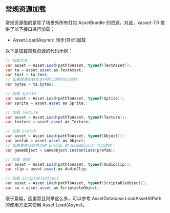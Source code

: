 <!-- docs/load-asset.md -->
## 常规资源加载

常规资源指的是除了场景外所有打包 AssetBundle 的资源，对此，xasset-7.0 提供了以下接口进行加载：

- Asset.Load(Async): 同步(异步)加载

以下是加载常规资源的代码示例：

```c#
// 加载文本
var asset = Asset.Load(pathToAsset, typeof(TextAsset));
var ta = asset.asset as TextAsset;
var text = ta.text;
// 如果需要加载文本中的二进制可以这样:
var bytes = ta.bytes;

// 加载 Sprite
var asset = Asset.Load(pathToAsset, typeof(Sprite));
var sprite = asset.asset as Sprite;

// 加载 Texture
var asset = Asset.Load(pathToAsset, typeof(Texture));
var texture = asset.asset as Texture;

// 加载 prefab
var asset = Asset.Load(pathToAsset, typeof(Object));
var prefab = asset.asset as Object;
// 如果要在场景中创建 prefab 的 GameObject 可以这样：
var gameObject = GameObject.Instantiate(prefab);

// 加载 音频
var asset = Asset.Load(pathToAsset, typeof(AudioClip));
var clip = asset.asset as AudioClip;

// 加载 ScriptableObject
var asset = Asset.Load(pathToAsset, typeof(ScriptableObject));
var so = asset.asset as ScriptableObject;
```

限于篇幅，这里暂且列举这么多，可以参考 AssetDatabase.LoadAssetAtPath 的使用方法来使用 Asset.Load(Async)。
